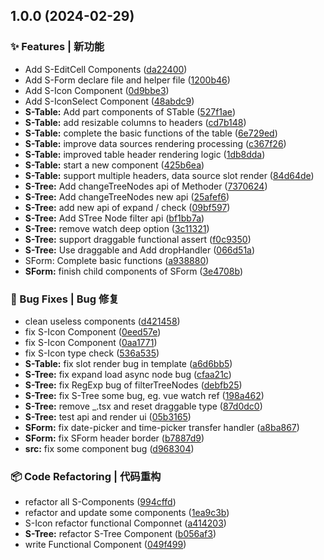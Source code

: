 

## 1.0.0 (2024-02-29)


### ✨ Features | 新功能

* Add S-EditCell Components ([da22400](https://github.com/antd-templater/antd-template-lib3.x/commit/da224007f7ecb617568d1b447a17bab412c0890b))
* Add S-Form declare file and helper file ([1200b46](https://github.com/antd-templater/antd-template-lib3.x/commit/1200b462ae0adee67921c49b272d58fd840b94ee))
* Add S-Icon Component ([0d9bbe3](https://github.com/antd-templater/antd-template-lib3.x/commit/0d9bbe3a7cecba25f8d803fd07e085baee8681df))
* Add S-IconSelect Component ([48abdc9](https://github.com/antd-templater/antd-template-lib3.x/commit/48abdc9e884740e7c75f90a3b6b7e49f4b0ce4ed))
* **S-Table:** Add part components of STable ([527f1ae](https://github.com/antd-templater/antd-template-lib3.x/commit/527f1aed6c9e9d26525c2e6528f941317338139c))
* **S-Table:** add resizable columns to headers ([cd7b148](https://github.com/antd-templater/antd-template-lib3.x/commit/cd7b14838f57619187ce2bc23bace57f0d05292f))
* **S-Table:** complete the basic functions of the table ([6e729ed](https://github.com/antd-templater/antd-template-lib3.x/commit/6e729ed0e0eae6d30b8f9448a44c20c293e2fb55))
* **S-Table:** improve data sources rendering processing ([c367f26](https://github.com/antd-templater/antd-template-lib3.x/commit/c367f262cbc1ef8650ac5305d17cd7f8bb77ca8d))
* **S-Table:** improved table header rendering logic ([1db8dda](https://github.com/antd-templater/antd-template-lib3.x/commit/1db8dda70fc69c4acb043959a419875c91fc463c))
* **S-Table:** start a new component ([425b6ea](https://github.com/antd-templater/antd-template-lib3.x/commit/425b6eae7bf36c7ffb89fcb0893315a2997ff640))
* **S-Table:** support multiple headers, data source slot render ([84d64de](https://github.com/antd-templater/antd-template-lib3.x/commit/84d64de05150537df1953b5ce9a29c28f1a5c6ed))
* **S-Tree:** Add changeTreeNodes api of Methoder ([7370624](https://github.com/antd-templater/antd-template-lib3.x/commit/7370624e182b986843208a39602e9b9afcfe75b6))
* **S-Tree:** Add changeTreeNodes new api ([25afef6](https://github.com/antd-templater/antd-template-lib3.x/commit/25afef680366118e7b14e1ec34f173def151da7c))
* **S-Tree:** add new api of expand / check ([09bf597](https://github.com/antd-templater/antd-template-lib3.x/commit/09bf597226e4b5dc71b03026c7e78293730e9b9e))
* **S-Tree:** Add STree Node filter api ([bf1bb7a](https://github.com/antd-templater/antd-template-lib3.x/commit/bf1bb7a79b5d25e4be3e589d88d0e8c06c887f07))
* **S-Tree:** remove watch deep option ([3c11321](https://github.com/antd-templater/antd-template-lib3.x/commit/3c11321d5562ef523daa59ae0427ccf76ca12560))
* **S-Tree:** support draggable functional assert ([f0c9350](https://github.com/antd-templater/antd-template-lib3.x/commit/f0c93503893d161ac6f53cd4117556766dbd38f7))
* **S-Tree:** Use draggable and Add dropHandler ([066d51a](https://github.com/antd-templater/antd-template-lib3.x/commit/066d51a2f5f6939181c5b642b6bd5fc9f93df139))
* SForm: Complete basic functions ([a938880](https://github.com/antd-templater/antd-template-lib3.x/commit/a9388804be67f53033d4ecb689954d82eb77159e))
* **SForm:** finish child components of SForm ([3e4708b](https://github.com/antd-templater/antd-template-lib3.x/commit/3e4708b07fae19e88bf031399c02bdea7735286e))


### 🐛 Bug Fixes | Bug 修复

* clean useless components ([d421458](https://github.com/antd-templater/antd-template-lib3.x/commit/d421458948e7f9b9fdf9cda548524a9d64808f00))
* fix S-Icon Component ([0eed57e](https://github.com/antd-templater/antd-template-lib3.x/commit/0eed57ed58e1472732044a44fc5e34bb4b10fd91))
* fix S-Icon Component ([0aa1771](https://github.com/antd-templater/antd-template-lib3.x/commit/0aa1771941cd56cc8888cac65e3a4eedf5cdfed8))
* fix S-Icon type check ([536a535](https://github.com/antd-templater/antd-template-lib3.x/commit/536a535d9fb8540a0f4cf9b939a8ba84da5b6373))
* **S-Table:** fix slot render bug in template ([a6d6bb5](https://github.com/antd-templater/antd-template-lib3.x/commit/a6d6bb57ccd59a56389babbd6e6df1f65ec2ed65))
* **S-Tree:** fix expand load async node bug ([cfaa21c](https://github.com/antd-templater/antd-template-lib3.x/commit/cfaa21cbc7bc70a2507a99211f91a4014d4f599a))
* **S-Tree:** fix RegExp bug of filterTreeNodes ([debfb25](https://github.com/antd-templater/antd-template-lib3.x/commit/debfb25862709b3252aa3b1127f9e8bedc33e084))
* **S-Tree:** fix S-Tree some bug, eg. vue watch ref ([198a462](https://github.com/antd-templater/antd-template-lib3.x/commit/198a4628235d58fb472f732c5656ad6955d4e5e7))
* **S-Tree:** remove _.tsx and reset draggable type ([87d0dc0](https://github.com/antd-templater/antd-template-lib3.x/commit/87d0dc003a8666ee85099328793355e4f535bee1))
* **S-Tree:** test api and render ui ([05b3165](https://github.com/antd-templater/antd-template-lib3.x/commit/05b3165157b55ab9d08db97206f337c74570ad01))
* **SForm:** fix date-picker and time-picker transfer handler ([a8ba867](https://github.com/antd-templater/antd-template-lib3.x/commit/a8ba8679769ad5ad4a85f447541da690af6bd172))
* **SForm:** fix SForm header border ([b7887d9](https://github.com/antd-templater/antd-template-lib3.x/commit/b7887d9feff0f4221b31aee1ca6f3cb4f4c2eafd))
* **src:** fix some component bug ([d968304](https://github.com/antd-templater/antd-template-lib3.x/commit/d968304b73579e4fc9a0b2de4c01532662d04766))


### 📦 Code Refactoring | 代码重构

* refactor all S-Components ([994cffd](https://github.com/antd-templater/antd-template-lib3.x/commit/994cffd13ea70e60c7da20da829a2c5c2ab07127))
* refactor and update some components ([1ea9c3b](https://github.com/antd-templater/antd-template-lib3.x/commit/1ea9c3b0e34bb5bf4ef748c9ff547c7cfbd1b84a))
* S-Icon refactor functional Componnet ([a414203](https://github.com/antd-templater/antd-template-lib3.x/commit/a414203a4ed038beebba640d8046b2872030b3d4))
* **S-Tree:** refactor S-Tree Component ([b056af3](https://github.com/antd-templater/antd-template-lib3.x/commit/b056af3b4fa3d0cc292d322b54478863e6c2df33))
* write Functional Component ([049f499](https://github.com/antd-templater/antd-template-lib3.x/commit/049f4993040f3e40bd321121192f69f154677451))
